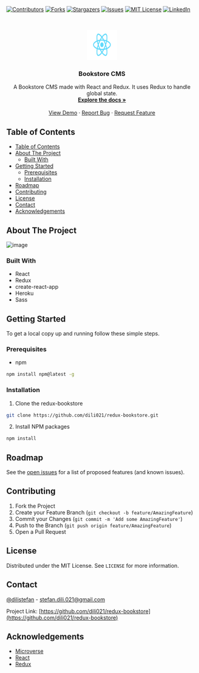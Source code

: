<!--
*** Thanks for checking out this README Template. If you have a suggestion that would
*** make this better, please fork the redux-bookstore and create a pull request or simply open
*** an issue with the tag "enhancement".
*** Thanks again! Now go create something AMAZING! :D
***
***
***
*** To avoid retyping too much info. Do a search and replace for the following:
*** github_username, redux-bookstore, dilistefan, stefan.dili.021@gmail.com
-->





<!-- PROJECT SHIELDS -->
<!--
*** I'm using markdown "reference style" links for readability.
*** Reference links are enclosed in brackets [ ] instead of parentheses ( ).
*** See the bottom of this document for the declaration of the reference variables
*** for contributors-url, forks-url, etc. This is an optional, concise syntax you may use.
*** https://www.markdownguide.org/basic-syntax/#reference-style-links
-->
[![Contributors][contributors-shield]][contributors-url]
[![Forks][forks-shield]][forks-url]
[![Stargazers][stars-shield]][stars-url]
[![Issues][issues-shield]][issues-url]
[![MIT License][license-shield]][license-url]
[![LinkedIn][linkedin-shield]][linkedin-url]



<!-- PROJECT LOGO -->
<br />
<p align="center">
  <a href="https://github.com/dili021/redux-bookstore">
    <img src="src/assets/logo.svg" alt="Logo" width="80" height="80">
  </a>

  <h3 align="center">Bookstore CMS</h3>

  <p align="center">
    A Bookstore CMS made with React and Redux. It uses Redux to handle global state.
    <br />
    <a href="https://github.com/dili021/redux-bookstore"><strong>Explore the docs »</strong></a>
    <br />
    <br />
    <a href="https://redux-bookstore-dili.herokuapp.com/">View Demo</a>
    ·
    <a href="https://github.com/dili021/redux-bookstore/issues">Report Bug</a>
    ·
    <a href="https://github.com/dili021/redux-bookstore/issues">Request Feature</a>
  </p>
</p>



<!-- TABLE OF CONTENTS -->
## Table of Contents

- [Table of Contents](#table-of-contents)
- [About The Project](#about-the-project)
  - [Built With](#built-with)
- [Getting Started](#getting-started)
  - [Prerequisites](#prerequisites)
  - [Installation](#installation)
- [Roadmap](#roadmap)
- [Contributing](#contributing)
- [License](#license)
- [Contact](#contact)
- [Acknowledgements](#acknowledgements)


<!-- ABOUT THE PROJECT -->
## About The Project

![image](https://user-images.githubusercontent.com/55356496/94822834-63c1f280-0403-11eb-8d64-d1e10501c806.png)

### Built With

* React
* Redux
* create-react-app
* Heroku
* Sass



<!-- GETTING STARTED -->
## Getting Started

To get a local copy up and running follow these simple steps.

### Prerequisites

* npm
```sh
npm install npm@latest -g
```

### Installation

1. Clone the redux-bookstore
```sh
git clone https://github.com/dili021/redux-bookstore.git
```
2. Install NPM packages
```sh
npm install
```




<!-- ROADMAP -->
## Roadmap

See the [open issues](https://github.com/dili021/redux-bookstore/issues) for a list of proposed features (and known issues).



<!-- CONTRIBUTING -->
## Contributing

1. Fork the Project
2. Create your Feature Branch (`git checkout -b feature/AmazingFeature`)
3. Commit your Changes (`git commit -m 'Add some AmazingFeature'`)
4. Push to the Branch (`git push origin feature/AmazingFeature`)
5. Open a Pull Request



<!-- LICENSE -->
## License

Distributed under the MIT License. See `LICENSE` for more information.



<!-- CONTACT -->
## Contact

[@dilistefan](https://twitter.com/dilistefan) - stefan.dili.021@gmail.com

Project Link: [https://github.com/dili021/redux-bookstore](https://github.com/dili021/redux-bookstore)



<!-- ACKNOWLEDGEMENTS -->
## Acknowledgements

* [Microverse](https://microverse.org)
* [React](https://reactjs.org)
* [Redux](https://redux.js.org)





<!-- MARKDOWN LINKS & IMAGES -->
<!-- https://www.markdownguide.org/basic-syntax/#reference-style-links -->
[contributors-shield]: https://img.shields.io/github/contributors/dili021/redux-bookstore.svg?style=flat-square
[contributors-url]: https://github.com/dili021/redux-bookstore/graphs/contributors
[forks-shield]: https://img.shields.io/github/forks/dili021/redux-bookstore.svg?style=flat-square
[forks-url]: https://github.com/dili021/redux-bookstore/network/members
[stars-shield]: https://img.shields.io/github/stars/dili021/redux-bookstore.svg?style=flat-square
[stars-url]: https://github.com/dili021/redux-bookstore/stargazers
[issues-shield]: https://img.shields.io/github/issues/dili021/redux-bookstore.svg?style=flat-square
[issues-url]: https://github.com/dili021/redux-bookstore/issues
[license-shield]: https://img.shields.io/badge/License-MIT-yellow.svg
[license-url]: https://github.com/dili021/redux-bookstore/blob/master/LICENSE.txt
[linkedin-shield]: https://img.shields.io/badge/-LinkedIn-black.svg?style=flat-square&logo=linkedin&colorB=555
[linkedin-url]: https://linkedin.com/in/dili021
[product-screenshot]: images/screenshot.png


